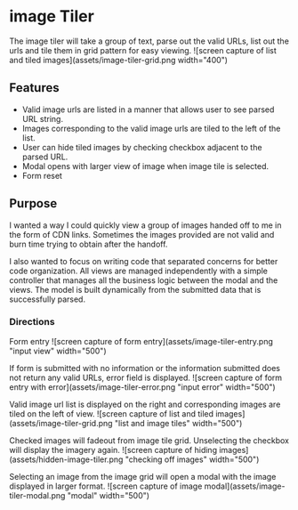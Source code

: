 # image Tiler

The image tiler will take a group of text, parse out the valid URLs, list out the urls and tile them in grid pattern for easy viewing.
![screen capture of list and tiled images](assets/image-tiler-grid.png width="400")


## Features

- Valid image urls are listed in a manner that allows user to see parsed URL string.
- Images corresponding to the valid image urls are tiled to the left of the list.
- User can hide tiled images by checking checkbox adjacent to the parsed URL.
- Modal opens with larger view of image when image tile is selected.
- Form reset

## Purpose

I wanted a way I could quickly view a group of images handed off to me in the form of CDN links. Sometimes the images provided are not valid and burn time trying to obtain after the handoff.

I also wanted to focus on writing code that separated concerns for better code organization. All views are managed independently with a simple controller that manages all the business logic between the modal and the views. The model is built dynamically from the submitted data that is successfully parsed.


### Directions

Form entry
![screen capture of form entry](assets/image-tiler-entry.png "input view" width="500")

If form is submitted with no information or the information submitted does not return any valid URLs, error field is displayed.
![screen capture of form entry with error](assets/image-tiler-error.png "input error" width="500")

Valid image url list is displayed on the right and corresponding images are tiled on the left of view.
![screen capture of list and tiled images](assets/image-tiler-grid.png "list and image tiles" width="500")

Checked images will fadeout from image tile grid. Unselecting the checkbox will display the imagery again.
![screen capture of hiding images](assets/hidden-image-tiler.png "checking off images" width="500")

Selecting an image from the image grid will open a modal with the image displayed in larger format.
![screen capture of image modal](assets/image-tiler-modal.png "modal" width="500")




